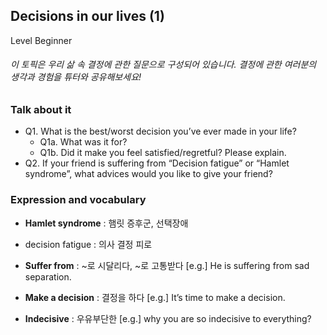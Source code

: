 ## Decisions in our lives (1)
Level Beginner
###### 이 토픽은 우리 삶 속 결정에 관한 질문으로 구성되어 있습니다. 결정에 관한 여러분의 생각과 경험을 튜터와 공유해보세요!

### Talk about it
- Q1. What is the best/worst decision you’ve ever made in your life?  - Q1a. What was it for?  - Q1b. Did it make you feel satisfied/regretful? Please explain.- Q2. If your friend is suffering from “Decision fatigue” or “Hamlet syndrome”, 
what advices would you like to give your friend?  
### Expression and vocabulary
- **Hamlet syndrome** : 햄릿 증후군,  선택장애
- decision fatigue : 의사 결정 피로

- **Suffer from** : ~로 시달리다, ~로 고통받다
[e.g.] He is suffering from sad separation.

- **Make a decision** : 결정을 하다
[e.g.] It’s time to make a decision.

- **Indecisive** : 우유부단한
[e.g.] why you are so indecisive to everything?


